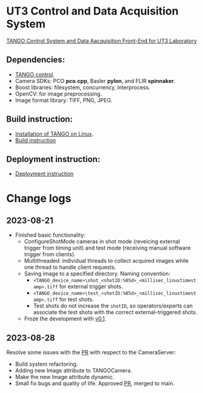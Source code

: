 # UT3 Control and Data Acquisition System
 [TANGO Control System and Data Aacquisition Front-End for UT3 Laboratory](https://publish.obsidian.md/ut3/Project+00+-+UT3+DAQCS/Camera+Server+Development/UT3+Front-End+CDAq)

## Dependencies:
- [TANGO control](https://tango-controls.readthedocs.io/en/latest/contents.html).
- Camera SDKs: PCO **pco.cpp**, Basler **pylon**, and FLIR **spinnaker**.
- Boost libraries: filesystem, concurrency, interprocess.
- OpenCV: for image preprocessing.
- Image format library: TIFF, PNG, JPEG.

## Build instruction:
- [Installation of TANGO on Linux](https://tango-controls.readthedocs.io/en/latest/contents.html).
- [Build instruction](https://publish.obsidian.md/ut3/Project+00+-+UT3+DAQCS/Camera+Server+Development/Build+instruction+for+CameraServer)

## Deployment instruction:
- [Deployment instruction](https://publish.obsidian.md/ut3/Project+00+-+UT3+DAQCS/Camera+Server+Development/Deployment+instruction+for+Camera+Server)

# Change logs

## 2023-08-21
- Finished basic functionality:
	- ConfigureShotMode cameras in shot mode (reveicing external trigger from timing unit) and test mode (receiving manual software trigger from clients).
	- Multithreaded: individual threads to collect acquired images while one thread to handle client requests.
	- Saving image to a specified directory. Naming convention:
		- `<TANGO_device_name>\shot_<shotID:%05d>_<millisec_linuxtimestamp>.tiff` for external trigger shots.
		- `<TANGO_device_name>\test_<shotID:%05d>_<millisec_linuxtimestamp>.tiff` for test shots.
		- Test shots do not increase the `shotID`, so operators/experts can associate the test shots with the correct external-triggered shots.
	- Froze the development with [v0.1](https://github.com/dungducphan/UT3_Control_And_Data_Acquisition_System/releases/tag/v0.1).

## 2023-08-28
Resolve some issues with the [PR](https://github.com/dungducphan/UT3_Control_And_Data_Acquisition_System/pull/1) with respect to the CameraServer:
- Build system refactoring.
- Adding new Image attribute to TANGOCamera.
- Make the new Image attribute dynamic.
- Small fix bugs and quality of life.
Approved [PR](https://github.com/dungducphan/UT3_Control_And_Data_Acquisition_System/pull/1), merged to main.
